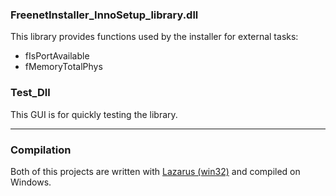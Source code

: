 ### FreenetInstaller_InnoSetup_library.dll
This library provides functions used by the installer for external tasks:	

 * fIsPortAvailable
 * fMemoryTotalPhys

### Test_Dll
This GUI is for quickly testing the library.

___
### Compilation 
Both of this projects are written with [Lazarus (win32)](http://www.lazarus.freepascal.org/) and compiled on Windows.